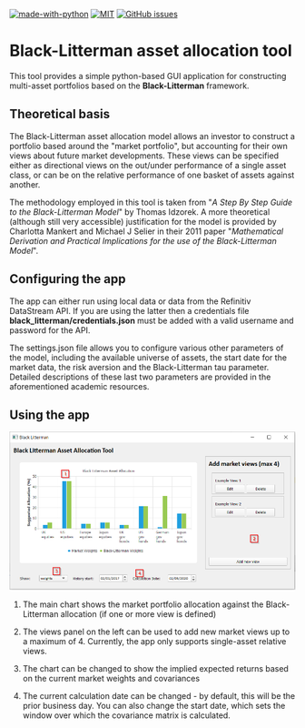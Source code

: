 [![made-with-python](https://img.shields.io/badge/Made%20with-Python-1f425f.svg)](https://www.python.org/)
[![MIT](https://img.shields.io/pypi/l/ansicolortags.svg)](https://pypi.python.org/pypi/ansicolortags/)
[![GitHub issues](https://img.shields.io/github/issues/Naereen/StrapDown.js.svg)](https://GitHub.com/Naereen/StrapDown.js/issues/)

# Black-Litterman asset allocation tool

This tool provides a simple python-based GUI application for constructing
multi-asset portfolios based on the **Black-Litterman** framework.

## Theoretical basis

The Black-Litterman asset allocation model allows an investor to construct a portfolio
based around the "market portfolio", but accounting for their own views about future 
market developments.  These views can be specified either as directional views on the
out/under performance of a single asset class, or can be on the relative performance
of one basket of assets against another.

The methodology employed in this tool is taken from 
"*A Step By Step Guide to the Black-Litterman Model*" by Thomas Idzorek.  A more 
theoretical (although still very accessible) justification for the model is 
provided by Charlotta Mankert and Michael J Selier in their 2011 paper 
"*Mathematical Derivation and Practical Implications for the use of the
Black-Litterman Model*".

## Configuring the app

The app can either run using local data or data from the Refinitiv DataStream API. If you are using 
the latter then a credentials file **black_litterman/credentials.json** must be added with a valid 
username and password for the API.

The settings.json file allows you to configure various other parameters of the model, including
the available universe of assets, the start date for the market data, the risk aversion and the 
Black-Litterman tau parameter. Detailed descriptions of these last two parameters are provided in the 
aforementioned academic resources.

## Using the app

![App image](resources/app_example.png)

1) The main chart shows the market portfolio allocation against the Black-Litterman
allocation (if one or more view is defined)

2) The views panel on the left can be used to add new market views up to a maximum 
of 4.  Currently, the app only supports single-asset relative views.

3) The chart can be changed to show the implied expected returns based on the current
market weights and covariances

4) The current calculation date can be changed - by default, this will be the prior business
day.  You can also change the start date, which sets the window over which the covariance matrix
is calculated.

